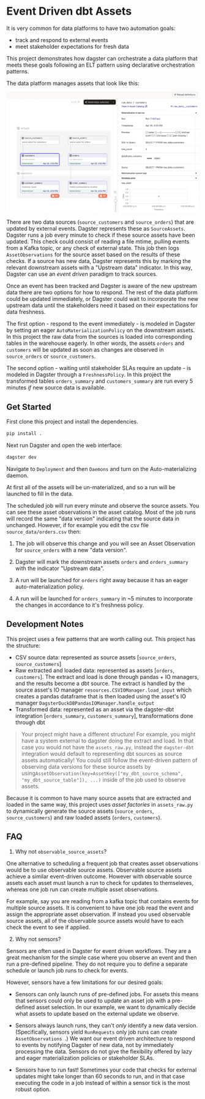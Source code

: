 # Event Driven dbt Assets

It is very common for data platforms to have two automation goals:
- track and respond to external events 
- meet stakeholder expectations for fresh data

This project demonstrates how dagster can orchestrate a data platform that meets these goals following an ELT pattern using declarative orchestration patterns.

The data platform manages assets that look like this: 

![asset catalog](assets.png)

There are two data sources (`source_customers` and `source_orders`) that are updated by external events. Dagster represents these as `SourceAssets`. Dagster runs a job every minute to check if these source assets have been updated. This check could consist of reading a file mtime, pulling events from a Kafka topic, or any check of external state. This job then logs `AssetObservations` for the source asset based on the results of these checks. If a source has new data, Dagster represents this by marking the relevant downstream assets with a "Upstream data" indicator. In this way, Dagster can use an *event driven* paradigm to track sources.

Once an event has been tracked and Dagster is aware of the new upstream data there are two options for how to respond. The rest of the data platform could be updated immediately, or Dagster could wait to incorporate the new upstream data until the stakeholders need it based on their expectations for data freshness.

The first option - respond to the event immediately - is modeled in Dagster by setting an eager `AutoMaterializationPolicy` on the downstream assets. In this project the raw data from the sources is loaded into corresponding tables in the warehouse eagerly. In other words, the assets `orders` and `customers` will be updated as soon as changes are observed in `source_orders` or `source_customers`. 

The second option - waiting until stakeholder SLAs require an update - is modeled in Dagster through a `FreshnessPolicy`. In this project the transformed tables `orders_summary` and `customers_summary` are run every 5 minutes _if_ new source data is available.

## Get Started 

First clone this project and install the dependencies.

```bash
pip install .
```

Next run Dagster and open the web interface:

```bash
dagster dev
```

Navigate to `Deployment` and then `Daemons` and turn on the Auto-materializing daemon. 

At first all of the assets will be un-materialized, and so a run will be launched to fill in the data.

The scheduled job will run every minute and observe the source assets. You can see these asset observations in the asset catalog. Most of the job runs will record the same "data version" indicating that the source data in unchanged. However, if for example you edit the csv file `source_data/orders.csv` then:

1. The job will observe this change and you will see an Asset Observation for `source_orders` with a new "data version".  

2. Dagster will mark the downstream assets `orders` and `orders_summary` with the indicator "Upstream data". 

3. A run will be launched for `orders` right away because it has an eager auto-materialization policy.

4. A run will be launched for `orders_summary` in ~5 minutes to incorporate the changes in accordance to it's freshness policy.

## Development Notes

This project uses a few patterns that are worth calling out. This project has the structure: 

- CSV source data: represented as source assets [`source_orders`, `source_customers`]
- Raw extracted and loaded data: represented as assets [`orders`, `customers`]. The extract and load is done through pandas + IO managers, and the results become a dbt source. The extract is handled by the source asset's IO manager `resources.CSVIOManager.load_input` which creates a pandas dataframe that is then loaded using the asset's IO manager `DagsterDuckDBPandasIOManager.handle_output`
- Transformed data: represented as an asset via the dagster-dbt integration [`orders_summary`, `customers_summary`], transformations done through dbt

> Your project might have a different structure! For example, you might have a system external to dagster doing the extract and load. In that case you would not have the `assets_raw.py`, instead the `dagster-dbt` integration would default to representing dbt sources as source assets automatically! You could still follow the event-driven  pattern of observing data versions for these source assets by using`AssetObservation(key=AssetKey(["my_dbt_source_schema", "my_dbt_source_table"]), ...)` inside of the job used to observe assets.

Because it is common to have many source assets that are extracted and loaded in the same way, this project uses *asset factories* in `assets_raw.py` to dynamically generate the source assets (`source_orders`, `source_customers`) and raw loaded assets (`orders`, `customers`). 



## FAQ 

1. Why not `observable_source_assets`?

One alternative to scheduling a frequent job that creates asset observations would be to use observable source assets. Observable source assets achieve a similar event-driven outcome. However with observable source assets each asset must launch a run to check for updates to themseleves, whereas one job run can create multiple asset observations.

For example, say you are reading from a kafka topic that contains events for multiple source assets. It is convenient to have one job read the event and assign the appropriate asset observation. If instead you used observable source assets, all of the  observable source assets would have to each check the event to see if applied. 

2. Why not sensors?

Sensors are often used in Dagster for event driven workflows. They are a great mechanism for the simple case where you observe an event and then run a pre-defined pipeline. They do not require you to define a separate schedule or launch job runs to check for events.

However, sensors have a few limitations for our desired goals:

- Sensors can only launch runs of pre-defined jobs. For assets this means that sensors could only be used to update an asset job with a pre-defined asset selection. In our example, we want to dynamically decide what assets to update based on the external update we observe.

- Sensors always launch runs, they can't _only_ identify a new data version. (Specifically, sensors yield `RunRequests` only job runs can create `AssetObservations `.) We want our event driven architecture to respond to events by notifying Dagster of new data, not by immediately processing the data. Sensors do not give the flexibility offered by lazy and eager materialization policies or stakeholder SLAs.

- Sensors have to run fast! Sometimes your code that checks for external updates might take longer than 60 seconds to run, and in that case executing the code in a job instead of within a sensor tick is the most robust option.
